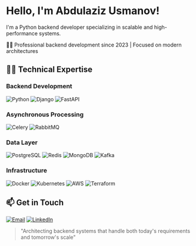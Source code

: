 # Hello, I'm Abdulaziz Usmanov!
I'm a Python backend developer specializing in scalable and high-performance systems.  

👨‍💻 Professional backend development since 2023 | Focused on modern architectures 

## 👨‍💻 Technical Expertise  

### Backend Development  
![Python](https://img.shields.io/badge/Python-3776AB?style=for-the-badge&logo=python&logoColor=white) ![Django](https://img.shields.io/badge/Django-092E20?style=for-the-badge&logo=django&logoColor=white) ![FastAPI](https://img.shields.io/badge/FastAPI-009688?style=for-the-badge&logo=fastapi&logoColor=white)  

### Asynchronous Processing
![Celery](https://img.shields.io/badge/Celery-37814A?style=for-the-badge&logo=celery&logoColor=white) ![RabbitMQ](https://img.shields.io/badge/RabbitMQ-FF6600?style=for-the-badge&logo=rabbitmq&logoColor=white)  

### Data Layer  
![PostgreSQL](https://img.shields.io/badge/PostgreSQL-4169E1?style=for-the-badge&logo=postgresql&logoColor=white) ![Redis](https://img.shields.io/badge/Redis-DC382D?style=for-the-badge&logo=redis&logoColor=white) ![MongoDB](https://img.shields.io/badge/MongoDB-47A248?style=for-the-badge&logo=mongodb&logoColor=white) ![Kafka](https://img.shields.io/badge/Kafka-231F20?style=for-the-badge&logo=apachekafka&logoColor=white)  

### Infrastructure  
![Docker](https://img.shields.io/badge/Docker-2496ED?style=for-the-badge&logo=docker&logoColor=white) ![Kubernetes](https://img.shields.io/badge/Kubernetes-326CE5?style=for-the-badge&logo=kubernetes&logoColor=white) ![AWS](https://img.shields.io/badge/AWS-232F3E?style=for-the-badge&logo=amazonaws&logoColor=white) ![Terraform](https://img.shields.io/badge/Terraform-7B42BC?style=for-the-badge&logo=terraform&logoColor=white)  

## 📫 Get in Touch  
[![Email](https://img.shields.io/badge/Email-usmonov0705@gmail.com-D14836?style=for-the-badge&logo=gmail&logoColor=white)](mailto:usmonov0705@gmail.com) [![LinkedIn](https://img.shields.io/badge/LinkedIn-Abdulaziz_Usmanov-0A66C2?style=for-the-badge&logo=linkedin&logoColor=white)](https://linkedin.com/in/abdulazizusmonov)  

> "Architecting backend systems that handle both today's requirements and tomorrow's scale"
